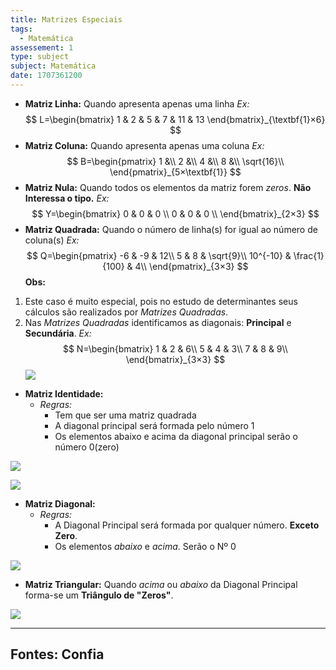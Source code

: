 ```yaml
---
title: Matrizes Especiais
tags:
  - Matemática
assessement: 1
type: subject
subject: Matemática
date: 1707361200
---
```

- **Matriz Linha:** Quando apresenta apenas uma linha
*Ex:*
$$
L=\begin{bmatrix}
1 & 2 & 5 & 7 & 11 & 13
\end{bmatrix}_{\textbf{1}×6}
$$
- **Matriz Coluna:** Quando apresenta apenas uma coluna
*Ex:*
$$
B=\begin{pmatrix}
1 &\\
2 &\\
4 &\\
8 &\\
\sqrt{16}\\
\end{pmatrix}_{5×\textbf{1}}
$$
- **Matriz Nula:** Quando todos os elementos da matriz forem *zeros*. **Não Interessa o tipo.**
*Ex:*
 $$
Y=\begin{bmatrix}
0 & 0 & 0 \\
0 & 0 & 0 \\
\end{bmatrix}_{2×3}
$$
- **Matriz Quadrada:** Quando o número de linha(s) for igual ao número de coluna(s)
*Ex:*
$$
Q=\begin{pmatrix}
-6 & -9 & 12\\
5 & 8 & \sqrt{9}\\
10^{-10} & \frac{1}{100} & 4\\
\end{pmatrix}_{3×3}
$$
**Obs:** 
1. Este caso é muito especial, pois no estudo de determinantes seus cálculos são realizados por *Matrizes Quadradas*.
2. Nas *Matrizes Quadradas* identificamos as diagonais: **Principal** e **Secundária**.
*Ex:*
$$
N=\begin{bmatrix}
1 & 2 & 6\\
5 & 4 & 3\\
7 & 8 & 9\\
\end{bmatrix}_{3×3}
$$
<img class="follow-theme" src="/static/diagram-20240208-1.png"></img>
- **Matriz Identidade:** 
	- *Regras:*
		- Tem que ser uma matriz quadrada
		- A diagonal principal será formada pelo número 1
		- Os elementos abaixo e acima da diagonal principal serão o número 0(zero)

<img class="follow-theme" src="/static/diagram-20240208-2.png"></img>

<img class="follow-theme" src="/static/diagram-20240208-3.png"></img>

- **Matriz Diagonal:**
	- *Regras:*
		- A Diagonal Principal será formada por qualquer número. **Exceto Zero**.
		- Os elementos *abaixo* e *acima*. Serão o Nº 0

<img class="follow-theme" src="/static/diagram-20240208-4.png"></img>

- **Matriz Triangular:** Quando *acima* ou *abaixo* da Diagonal Principal forma-se um **Triângulo de "Zeros"**.

<img class="follow-theme" src="/static/diagram-20240208-5.png"></img>



---

## Fontes: Confia
